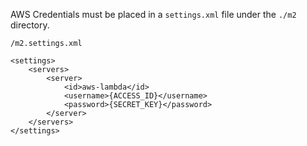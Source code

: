 AWS Credentials must be placed in a `settings.xml` file under the `./m2` directory. 

`/m2.settings.xml`

```
<settings>
    <servers>
        <server>
            <id>aws-lambda</id>
            <username>{ACCESS_ID}</username>
            <password>{SECRET_KEY}</password>
        </server>
    </servers>
</settings>
```